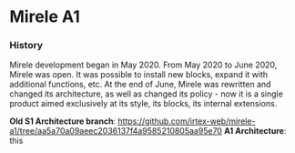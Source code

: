 # Mirele A1

### History

Mirele development began in May 2020. From May 2020 to June 2020, Mirele was open. It was possible to install new blocks, expand it with additional functions, etc. At the end of June, Mirele was rewritten and changed its architecture, as well as changed its policy - now it is a single product aimed exclusively at its style, its blocks, its internal extensions.

__Old S1 Architecture branch__: https://github.com/irtex-web/mirele-a1/tree/aa5a70a09aeec2036137f4a9585210805aa95e70
__A1 Architecture__: this